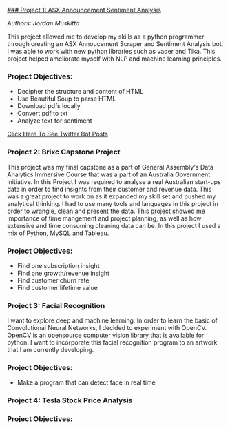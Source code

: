 [### Project 1: ASX Announcement Sentiment Analysis](https://jordanmuskitta.github.io/ASX_Scraper_/)

_Authors: Jordan Muskitta_

This project allowed me to develop my skills as a python programmer through creating an ASX Annoucement Scraper and Sentiment Analysis bot. I was able to work with new python libraries such as vader and Tika. This project helped ameliorate myself with NLP and machine learning principles.

### Project Objectives: 

- Decipher the structure and content of HTML
- Use Beautiful Soup to parse HTML
- Download pdfs locally
- Convert pdf to txt
- Analyze text for sentiment

[Click Here To See Twitter Bot Posts](https://twitter.com/AsxAry)

### Project 2: Brixc Capstone Project

This project was my final capstone as a part of General Assembly's Data Analytics Immersive Course that was a part of an Australia Government initiative. In this Project I was required to analyse a real Australian start-ups data in order to find insights from their customer and revenue data. This was a great project to work on as it expanded my skill set and pushed my analytical thinking. I had to use many tools and languages in this project in order to wrangle, clean and present the data. This project showed me importance of time mangement and project planning, as well as how extensive and time consuming cleaning data can be. In this project I used a mix of Python, MySQL and Tableau.

### Project Objectives:

- Find one subscription insight
- Find one growth/revenue insight
- Find customer churn rate
- Find customer lifetime value 

### Project 3: Facial Recognition

I want to explore deep and machine learning. In order to learn the basic of Convolutional Neural Networks, I decided to experiment with OpenCV. OpenCV is an opensource computer vision library that is available for python. I want to incorporate this facial recognition program to an artwork that I am currently developing.

### Project Objectives:

- Make a program that can detect face in real time


### Project 4: Tesla Stock Price Analysis

### Project Objectives:



